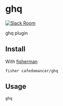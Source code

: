 # ghq

[![Slack Room][slack-badge]][slack-link]

ghq plugin

## Install

With [fisherman]

```
fisher cafedomancer/ghq
```

## Usage

```fish
ghq
```

[travis-link]: https://travis-ci.org/cafedomancer/ghq
[travis-badge]: https://img.shields.io/travis/cafedomancer/ghq.svg
[slack-link]: https://fisherman-wharf.herokuapp.com
[slack-badge]: https://fisherman-wharf.herokuapp.com/badge.svg
[fisherman]: https://github.com/fisherman/fisherman

